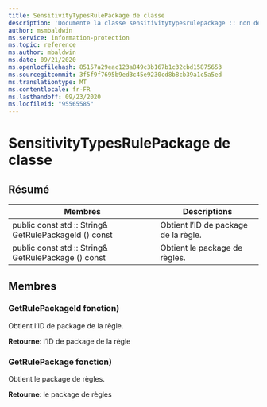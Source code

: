 ```yaml
---
title: SensitivityTypesRulePackage de classe
description: 'Documente la classe sensitivitytypesrulepackage :: non définie du kit de développement logiciel (SDK) Microsoft Information Protection (MIP).'
author: msmbaldwin
ms.service: information-protection
ms.topic: reference
ms.author: mbaldwin
ms.date: 09/21/2020
ms.openlocfilehash: 85157a29eac123a849c3b167b1c32cbd15875653
ms.sourcegitcommit: 3f5f9f7695b9ed3c45e9230cd8b8cb39a1c5a5ed
ms.translationtype: MT
ms.contentlocale: fr-FR
ms.lasthandoff: 09/23/2020
ms.locfileid: "95565585"
---
```

# <a name="class-sensitivitytypesrulepackage"></a>SensitivityTypesRulePackage de classe 
  
## <a name="summary"></a>Résumé
 Membres                        | Descriptions                                
--------------------------------|---------------------------------------------
public const std :: String& GetRulePackageId () const  |  Obtient l’ID de package de la règle.
public const std :: String& GetRulePackage () const  |  Obtient le package de règles.
  
## <a name="members"></a>Membres
  
### <a name="getrulepackageid-function"></a>GetRulePackageId fonction)
Obtient l’ID de package de la règle.

  
**Retourne**: l’ID de package de la règle
  
### <a name="getrulepackage-function"></a>GetRulePackage fonction)
Obtient le package de règles.

  
**Retourne**: le package de règles